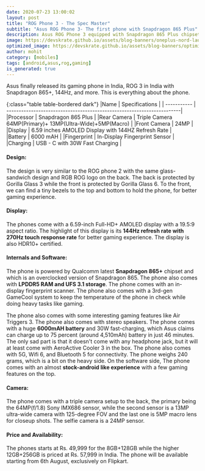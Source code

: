 ```yaml
---
date: 2020-07-23 13:00:02
layout: post
title: "ROG Phone 3 - The Spec Master"
subtitle: "Asus ROG Phone 3- The first phone with Snapdragon 865 Plus"
description: Asus ROG Phone 3 equipped with Snapdragon 865 Plus chipset launched in india here is everything you need to know.
image: https://devskrate.github.io/assets/blog-banners/oneplus-nord-launch.jpg
optimized_image: https://devskrate.github.io/assets/blog-banners/optimized/oneplus-nord-launch.webp
author: mohit
category: [mobiles]
tags: [android,asus,rog,gaming]
is_generated: true
---
```

Asus finally released its gaming phone in India, ROG 3 in India with Snapdragon 865+, 144Hz, and more. This is everything about the phone.

{:class="table table-bordered dark"}
|Name         | Specifications                                                         |
| ----------- | -----------------------------------------------------------------------|
|Processor    | Snapdragon 865 Plus                                                    |
|Rear Camera  | Triple Camera 64MP(Primary)+ 13MP(Ultra-Wide)+5MP(Macro)               |
|Front Camera | 24MP                                                                   |
|Display      | 6.59 inches AMOLED Display with 144HZ Refresh Rate                     |           
|Battery      | 6000 mAH                                                               |
|Fingerprint  | In-Display Fingerprint Sensor                                          |  
|Charging     | USB - C with 30W Fast Charging                                         |

#### Design:
The design is very similar to the ROG phone 2 with the same glass-sandwich design and RGB ROG logo on the back. The back is protected by Gorilla Glass 3 while the front is protected by Gorilla Glass 6. To the front, we can find a tiny bezels to the top and bottom to hold the phone, for better gaming experience. 

#### Display:
The phones come with a  6.59-inch Full-HD+ AMOLED display with a 19.5:9 aspect ratio. The highlight of this display is its **144Hz refresh rate with 270Hz touch response rate** for better gaming experience. The display is also HDR10+ certified.

#### Internals and Software:
The phone is powered by Qualcomm latest **Snapdragon 865+** chipset and which is an overclocked version of Snapdragon 865. The phone also comes with **LPDDR5 RAM and UFS 3.1 storage**. The phone comes with an in-display fingerprint scanner. The phone also comes with a 3rd-gen GameCool system to keep the temperature of the phone in check while doing heavy tasks like gaming.

The phone also comes with some interesting gaming features like Air Triggers 3. The phone also comes with stereo speakers. The phone comes with a huge **6000mAH battery** and 30W fast-charging, which Asus claims can charge up to 75 percent (around 4,510mAh) battery in just 46 minutes. The only sad part is that it doesn't come with any headphone jack, but it will at least come with AeroActive Cooler 3 in the box. The phone also comes with 5G, Wifi 6, and Bluetooth 5 for connectivity. The phone weighs 240 grams, which is a bit on the heavy side. On the software side, The phone comes with an almost **stock-android like experience** with a few gaming features on the top.

#### Camera:
The phone comes with a triple camera setup to the back, the primary being the 64MP(f/1.8) Sony IMX686 sensor, while the second sensor is a 13MP ultra-wide camera with 125-degree FOV and the last one is 5MP macro lens for closeup shots. The selfie camera is a 24MP sensor. 

#### Price and Availability:
The phones starts at Rs. 49,999 for the 8GB+128GB while the higher 12GB+256GB is priced at Rs. 57,999 in India. The phone will be available starting from 6th August, exclusively on Flipkart. 
